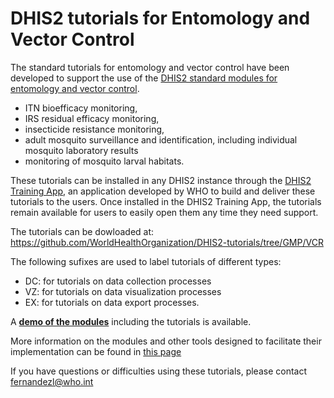 # DHIS2 tutorials for Entomology and Vector Control
The standard tutorials for entomology and vector control have been developed to support the use of the  [DHIS2 standard modules for entomology and vector control](https://www.who.int/teams/global-malaria-programme/prevention/vector-control/dhis-data-collection-and-collation-tools).

  * ITN bioefficacy monitoring, 
  * IRS residual efficacy monitoring, 
  * insecticide resistance monitoring, 
  * adult mosquito surveillance and identification, including individual mosquito laboratory results
  * monitoring of mosquito larval habitats.

These tutorials can be installed in any DHIS2 instance through the [DHIS2 Training App](https://github.com/WorldHealthOrganization/training-app-blessed), an application developed by WHO to build and deliver these tutorials to the users. Once installed in the DHIS2 Training App, the tutorials remain available for users to easily open them any time they need support.

The tutorials can be dowloaded at:
https://github.com/WorldHealthOrganization/DHIS2-tutorials/tree/GMP/VCR

The following sufixes are used to label tutorials of different types:

  * DC: for tutorials on data collection processes
  * VZ: for tutorials on data visualization processes
  * EX: for tutorials on data export processes.
  

A **[demo of the modules](https://extranet.who.int/dhis2-ento-vc)** including the tutorials is available.

More information on the modules and other tools designed to facilitate their implementation can be found in [this page](https://www.who.int/teams/global-malaria-programme/prevention/vector-control/dhis-data-collection-and-collation-tools)

If you have questions or difficulties using these tutorials, please contact fernandezl@who.int

